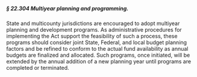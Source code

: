 ##### § 22.304 Multiyear planning and programming. #####

State and multicounty jurisdictions are encouraged to adopt multiyear planning and development programs. As administrative procedures for implementing the Act support the feasibility of such a process, these programs should consider joint State, Federal, and local budget planning factors and be refined to conform to the actual fund availability as annual budgets are finalized and allocated. Such programs, once initiated, will be extended by the annual addition of a new planning year until programs are completed or terminated.